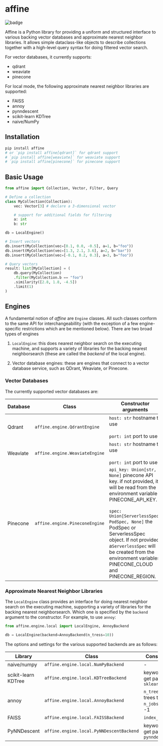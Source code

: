 # affine

![badge](https://img.shields.io/endpoint?url=https://gist.githubusercontent.com/ekorman/7fbb57e6d6a2c8b69617ddf141043b98/raw/affine-coverage.json)

Affine is a Python library for providing a uniform and structured interface to various backing vector databases and approximate nearest neighbor libraries. It allows simple dataclass-like objects to describe collections together with a high-level query syntax for doing filtered vector search.

For vector databases, it currently supports:

- qdrant
- weaviate
- pinecone

For local mode, the following approximate nearest neighbor libraries are supported:

- FAISS
- annoy
- pynndescent
- scikit-learn KDTree
- naive/NumPy

## Installation

```bash
pip install affine
# or `pip install affine[qdrant]` for qdrant support
# `pip install affine[weaviate]` for weaviate support
# `pip install affine[pinecone]` for pinecone support
```

## Basic Usage

```python
from affine import Collection, Vector, Filter, Query

# Define a collection
class MyCollection(Collection):
    vec: Vector[3] # declare a 3-dimensional vector

    # support for additional fields for filtering
    a: int
    b: str

db = LocalEngine()

# Insert vectors
db.insert(MyCollection(vec=[0.1, 0.0, -0.5], a=1, b="foo"))
db.insert(MyCollection(vec=[1.3, 2.1, 3.6], a=2, b="bar"))
db.insert(MyCollection(vec=[-0.1, 0.2, 0.3], a=3, b="foo"))

# Query vectors
result: list[MyCollection] = (
    db.query(MyCollection)
    .filter(MyCollection.b == "foo")
    .similarity([2.8, 1.8, -4.5])
    .limit(1)
)
```

## Engines

A fundamental notion of _affine_ are `Engine` classes. All such classes conform to the same API for interchangeabillity (with the exception of a few engine-specific restrictions which are be mentioned below). There are two broad types of engines

1. `LocalEngine`: this does nearest neighbor search on the executing machine, and supports a variety of libraries for the backing nearest neighborsearch (these are called the _backend_ of the local engine).

2. Vector database engines: these are engines that connect to a vector database service, such as QDrant, Weaviate, or Pinecone.

### Vector Databases

The currently supported vector databases are:

| Database | Class                          | Constructor arguments                                                                                                                                                                                                                                                                                                                          | Notes                                                                                                    |
| -------- | ------------------------------ | ---------------------------------------------------------------------------------------------------------------------------------------------------------------------------------------------------------------------------------------------------------------------------------------------------------------------------------------------- | -------------------------------------------------------------------------------------------------------- |
| Qdrant   | `affine.engine.QdrantEngine`   | `host: str` hostname to use<br><br>`port: int` port to use                                                                                                                                                                                                                                                                                     | -                                                                                                        |
| Weaviate | `affine.engine.WeaviateEngine` | `host: str` hostname to use<br><br>`port: int` port to use                                                                                                                                                                                                                                                                                     | -                                                                                                        |
| Pinecone | `affine.engine.PineconeEngine` | `api_key: Union[str, None]` pinecone API key. if not provided, it will be read from the environment variable PINECONE_API_KEY.<br><br>`spec: Union[ServerlessSpec, PodSpec, None]` the PodSpec or ServerlessSpec object. If not provided, a`ServerlessSpec` will be created from the environment variables PINECONE_CLOUD and PINECONE_REGION. | the Pinecone engine has the restriction that every collection must contain exactly one vector attribute. |

### Approximate Nearest Neighbor Libraries

The `LocalEngine` class provides an interface for doing nearest neighbor search on the executing machine, supporting a variety of libraries for the backing nearest neighborsearch. Which one is specified by the `backend` argument to the constructor. For example, to use `annoy`:

```python
from affine.engine.local import LocalEngine, AnnoyBackend

db = LocalEngine(backend=AnnoyBackend(n_tress=10))
```

The options and settings for the various supported backends are as follows:

| Library             | Class                                    | Constructor arguments                                                    | Notes |
| ------------------- | ---------------------------------------- | ------------------------------------------------------------------------ | ----- |
| naive/numpy         | `affine.engine.local.NumPyBackend`       | -                                                                        | -     |
| scikit-learn KDTree | `affine.engine.local.KDTreeBackend`      | keyword arguments that get passed directly to `sklearn.neighbors.KDTree` | -     |
| annoy               | `affine.engine.local.AnnoyBackend`       | `n_trees: int` number of trees to use<br>`n_jobs: int` defaults to -1    | -     |
| FAISS               | `affine.engine.local.FAISSBackend`       | `index_factory_str: str`                                                 | -     |
| PyNNDescent         | `affine.engine.local.PyNNDescentBackend` | keyword arguments that get passed directly to `pynndescent.NNDescent`    | -     |
